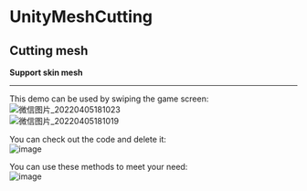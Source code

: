 # UnityMeshCutting  
## Cutting mesh  
__Support skin mesh__  
****
This demo can be used by swiping the game screen:  
![微信图片_20220405181023](https://user-images.githubusercontent.com/71002504/161775767-211119e8-2d24-484e-a4fc-13c5d572a6d6.png)  
![微信图片_20220405181019](https://user-images.githubusercontent.com/71002504/161775782-d37ccd36-8ff0-4234-8d85-86dd7b74e41e.png)  

You can check out the code and delete it:  
![image](https://user-images.githubusercontent.com/71002504/161777635-82fdb6aa-e117-4e04-a5d2-03cd19490a1b.png)  

You can use these methods to meet your need:  
![image](https://user-images.githubusercontent.com/71002504/161778055-5f0c0f38-da22-4dcb-815b-d3d4a55a4dcd.png)  
